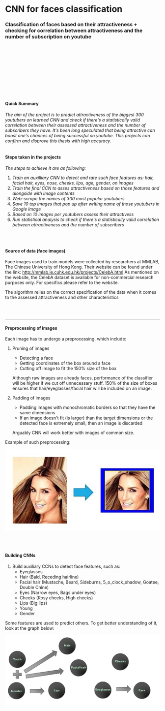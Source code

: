 # CNN for faces classification
### Classification of faces based on their attractiveness + checking for correlation between attractiveness and the number of subscription on youtube
<br/><br/>
<br/><br/>
<br/><br/>
------------------------------------------
#### Quick Summary

*The aim of the project is to predict attractiveness of the biggest 300 youtubers on learned CNN and check if there's a statistically valid correlation between their assessed attractiveness and the number of subscribers they have. It's been long speculated that being attractive can boost one's chances of being successful on youtube. This projects can confirm and disprove this thesis with high accuracy.*
<br/><br/>
#### Steps taken in the projects

*The steps to achieve it are as following:*

   
   1. *Train an auxilliary CNN to detect and rate such face features as: hair, facial hair, eyes, nose, cheeks, lips, age, gender, on images*
   2. *Train the final CCN to asses attractiveness based on those features and alongside with image contents*
   3. *Web-scrape the names of 300 most popular youtubers*
   4. *Save 10 top images that pop up after writing name of those youtubers in Google Image*
   5. *Based on 10 images per youtubers assess their attractivess*
   6. *Run statistical analysis to check if there's a statistically valid correlation between attractiveness and the number of subscribers*
   
<br/><br/>
#### Source of data (face images)

Face images used to train models were collected by researchers at MMLAB, The Chinese University of Hong Kong.
Their website can be found under the link: http://mmlab.ie.cuhk.edu.hk/projects/CelebA.html
As mentioned on the website, the CelebA dataset is available for non-commercial research purposes only. For specifics please refer to the website.

The algorithm relies on the correct specification of the data when it comes to the assessed attractiveness and other characteristics

<br/><br/>

-----------------------------------
   
#### Preprocessing of images


Each image has to undergo a preprocessing, which include:


   1. Pruning of images
         * Detecting a face
         * Getting coordinates of the box around a face 
         * Cutting off image to fit the 150% size of the box
         
         Although raw images are already faces, performance of the classifier will be higher if we cut off unnecessary stuff. 150% of the size of boxes ensures that    hair/eyeglasses/facial hair will be included on an image.
         
   2. Padding of images
         * Padding images with monochromatic borders so that they have the same dimensions
         * If an image doesn't fit (is larger) than the target dimensions or the detected face is extremely small, then an image is discarded
         
         Arguably CNN will work better with images of common size.
         
         
Example of such preprocessing:


![alt text](https://github.com/Adam-Bielski/CNN_face_attraction/blob/main/Figures/Preprocessing%20image.jpg)


<br/><br/>


#### Building CNNs


   1. Build auxiliary CCNs to detect face features, such as:
         * Eyeglasses
         * Hair (Bald, Receding hairline)
         * Facial hair (Mustache, Beard, Sideburns, 5_o_clock_shadow, Goatee, Double Chine)
         * Eyes (Narrow eyes, Bags under eyes)
         * Cheeks (Rosy cheeks, High cheeks)
         * Lips (Big lips)
         * Young
         * Gender
  
  
  Some features are used to predict others. To get better understanding of it, look at the graph below:       
         
 ![alt text](https://github.com/Adam-Bielski/CNN_face_attraction/blob/main/Figures/Flow_jpg.jpg)



  
   
 




